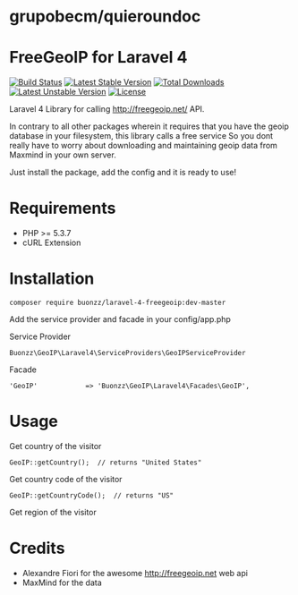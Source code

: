 # grupobecm/quieroundoc

FreeGeoIP for Laravel 4 
=======================

[![Build Status](https://travis-ci.org/buonzz/laravel-4-freegeoip.svg?branch=master)](https://travis-ci.org/buonzz/laravel-4-freegeoip)
[![Latest Stable Version](https://poser.pugx.org/buonzz/laravel-4-freegeoip/v/stable.svg)](https://packagist.org/packages/buonzz/laravel-4-freegeoip) [![Total Downloads](https://poser.pugx.org/buonzz/laravel-4-freegeoip/downloads.svg)](https://packagist.org/packages/buonzz/laravel-4-freegeoip)
[![Latest Unstable Version](https://poser.pugx.org/buonzz/laravel-4-freegeoip/v/unstable.svg)](https://packagist.org/packages/buonzz/laravel-4-freegeoip) [![License](https://poser.pugx.org/buonzz/laravel-4-freegeoip/license.svg)](https://packagist.org/packages/buonzz/laravel-4-freegeoip)

Laravel 4 Library for calling http://freegeoip.net/ API.

In contrary to all other packages wherein it requires that you have the geoip database in your filesystem, this library calls a free service
So you dont really have to worry about downloading and maintaining geoip data from Maxmind in your own server.

Just install the package, add the config and it is ready to use!


Requirements
============

* PHP >= 5.3.7
* cURL Extension

Installation
============

    composer require buonzz/laravel-4-freegeoip:dev-master

Add the service provider and facade in your config/app.php

Service Provider

    Buonzz\GeoIP\Laravel4\ServiceProviders\GeoIPServiceProvider

Facade

    'GeoIP'            => 'Buonzz\GeoIP\Laravel4\Facades\GeoIP',


Usage
=====

Get country of the visitor

    GeoIP::getCountry();  // returns "United States"
    
Get country code of the visitor

    GeoIP::getCountryCode();  // returns "US"

Get region of the visitor


Credits
=======

* Alexandre Fiori for the awesome http://freegeoip.net web api
* MaxMind for the data
